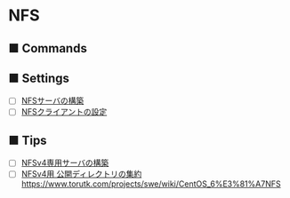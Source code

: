 # NFS
## ■ Commands

## ■ Settings
- [ ] [NFSサーバの構築](https://github.com/thetaru/memorandum/tree/master/OS/Linux/CentOS8/nfs/nfs_server)
- [ ] [NFSクライアントの設定](https://github.com/thetaru/memorandum/tree/master/OS/Linux/CentOS8/nfs/nfs_client)

## ■ Tips
- [ ] [NFSv4専用サーバの構築]()
- [ ] [NFSv4用 公開ディレクトリの集約]()
https://www.torutk.com/projects/swe/wiki/CentOS_6%E3%81%A7NFS
